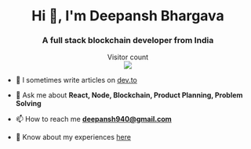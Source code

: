 <h1 align="center">Hi 👋, I'm Deepansh Bhargava</h1>
<h3 align="center">A full stack blockchain developer from India</h3>

<p align="center"> 
  Visitor count<br>
  <img src="https://profile-counter.glitch.me/deepansh946/count.svg" />
</p>

- 📝 I sometimes write articles on [dev.to](https://dev.to/deepansh946)

- 💬 Ask me about **React, Node, Blockchain, Product Planning, Problem Solving**

- 📫 How to reach me **deepansh940@gmail.com**

- 📄 Know about my experiences [here](https://drive.google.com/file/d/1mKsywAVv5mOR85SyGhnb-OmSQyKUVsNf/view)
